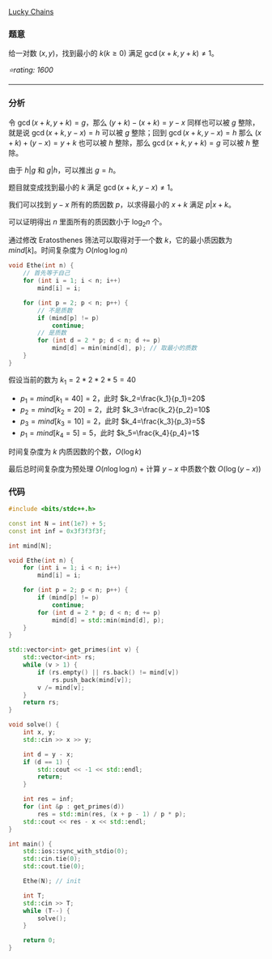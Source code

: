 [Lucky Chains](https://codeforces.com/contest/1766/problem/D)

### 题意
给一对数 $(x,y)$，找到最小的 $k(k\ge 0)$ 满足 $\gcd(x+k,y+k)\ne 1$。

*⭐rating: 1600*

---

### 分析
令 $\gcd(x+k,y+k)=g$，那么 $(y+k)-(x+k)=y-x$ 同样也可以被 $g$ 整除，就是说 $\gcd(x+k,y-x)=h$ 可以被 $g$ 整除；回到 $\gcd(x+k,y-x)=h$ 那么 $(x+k)+(y-x)=y+k$ 也可以被 $h$ 整除，那么 $\gcd(x+k,y+k)=g$ 可以被 $h$ 整除。

由于 $h|g$ 和 $g|h$，可以推出 $g=h$。

题目就变成找到最小的 $k$ 满足 $\gcd(x+k,y-x)\ne 1$。

我们可以找到 $y-x$ 所有的质因数 $p$，以求得最小的 $x+k$ 满足 $p|x+k$。

可以证明得出 $n$ 里面所有的质因数小于 $\log_2n$ 个。

通过修改 Eratosthenes 筛法可以取得对于一个数 $k$，它的最小质因数为 $mind[k]$。时间复杂度为 $O(n\log\log n)$
```cpp
void Ethe(int n) {
    // 首先等于自己
    for (int i = 1; i < n; i++)
        mind[i] = i;

    for (int p = 2; p < n; p++) {
        // 不是质数
        if (mind[p] != p)
            continue;
        // 是质数
        for (int d = 2 * p; d < n; d += p)
            mind[d] = min(mind[d], p); // 取最小的质数
    }
}
```

假设当前的数为 $k_1=2*2*2*5=40$
- $p_1=mind[k_1=40]=2$，此时 $k_2=\frac{k_1}{p_1}=20$
- $p_2=mind[k_2=20]=2$，此时 $k_3=\frac{k_2}{p_2}=10$
- $p_3=mind[k_3=10]=2$，此时 $k_4=\frac{k_3}{p_3}=5$
- $p_1=mind[k_4=5]=5$，此时 $k_5=\frac{k_4}{p_4}=1$

时间复杂度为 $k$ 内质因数的个数，$O(\log k)$

最后总时间复杂度为预处理 $O(n\log\log n)$ $+$ 计算 $y-x$ 中质数个数 $O(\log (y-x))$

### 代码
```cpp
#include <bits/stdc++.h>

const int N = int(1e7) + 5;
const int inf = 0x3f3f3f3f;

int mind[N];

void Ethe(int n) {
	for (int i = 1; i < n; i++)
		mind[i] = i;

	for (int p = 2; p < n; p++) {
		if (mind[p] != p)
			continue;
		for (int d = 2 * p; d < n; d += p)
			mind[d] = std::min(mind[d], p);
	}
}

std::vector<int> get_primes(int v) {
	std::vector<int> rs;
	while (v > 1) {
		if (rs.empty() || rs.back() != mind[v])
			rs.push_back(mind[v]);
		v /= mind[v];
	}
	return rs;
}

void solve() {
	int x, y;
	std::cin >> x >> y;

	int d = y - x;
	if (d == 1) {
		std::cout << -1 << std::endl;
		return;
	}

	int res = inf;
	for (int &p : get_primes(d))
		res = std::min(res, (x + p - 1) / p * p);
	std::cout << res - x << std::endl;
}

int main() {
	std::ios::sync_with_stdio(0);
	std::cin.tie(0);
	std::cout.tie(0);

	Ethe(N); // init

	int T;
	std::cin >> T;
	while (T--) {
		solve();
	}

	return 0;
}
```
